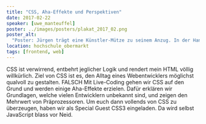 ```yaml
---
title: "CSS, Aha-Effekte und Perspektiven"
date: 2017-02-22
speaker: [uwe_manteuffel]
poster: ../images/posters/plakat_2017_02.png
poster_alt:
  "Poster: Jürgen trägt eine Künstler-Mütze zu seinem Anzug. In der Hand hält er eine Maler-Palette und einen Pinsel."
location: hochschule_obermarkt
tags: [frontend, web]
---
```


CSS ist verwirrend, entbehrt jeglicher Logik und rendert mein HTML völlig willkürlich. Ziel von CSS ist es, den Alltag
eines Webentwicklers möglichst qualvoll zu gestalten. FALSCH Mit Live-Coding gehen wir CSS auf den Grund und werden
einige Aha-Effekte erzielen. Dafür erklären wir Grundlagen, welche vielen Entwicklern unbekannt sind, und zeigen den
Mehrwert von Präprozessoren. Um euch dann vollends von CSS zu überzeugen, haben wir als Special Guest CSS3 eingeladen.
Da wird selbst JavaScript blass vor Neid.
